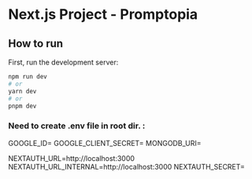 # Next.js Project - Promptopia
## How to run
First, run the development server:
```bash
npm run dev
# or
yarn dev
# or
pnpm dev
```

### Need to create .env file in root dir. :

GOOGLE_ID=
GOOGLE_CLIENT_SECRET=
MONGODB_URI=

NEXTAUTH_URL=http://localhost:3000
NEXTAUTH_URL_INTERNAL=http://localhost:3000
NEXTAUTH_SECRET=
